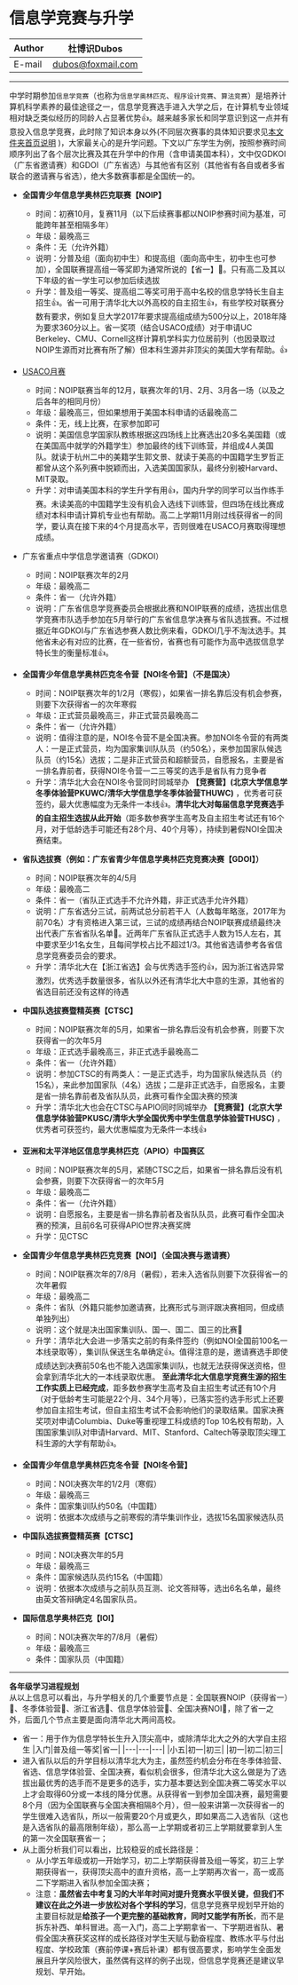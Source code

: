 信息学竞赛与升学
======

|Author|杜博识Dubos|
|---|---|
|E-mail|dubos@foxmail.com|

------
中学时期参加`信息学竞赛`（也称为`信息学奥林匹克`、`程序设计竞赛`、`算法竞赛`）是培养计算机科学素养的最佳途径之一，信息学竞赛选手进入大学之后，在计算机专业领域相对缺乏类似经历的同龄人占显著优势:thumbsup:。越来越多家长和同学意识到这一点并有意投入信息学竞赛，此时除了知识本身以外(不同层次赛事的具体知识要求见[本文件夹首页说明](/README.md) )，大家最关心的是升学问题。下文以广东学生为例，按照参赛时间顺序列出了各个层次比赛及其在升学中的作用（含申请美国本科），文中仅GDKOI（广东省邀请赛）和GDOI（广东省选）与其他省有区别（其他省有各自或者多省联合的邀请赛与省选），绝大多数赛事都是全国统一的。  
  
  
* **全国青少年信息学奥林匹克联赛【NOIP】**  

	* 时间：初赛10月，复赛11月（以下后续赛事都以NOIP参赛时间为基准，可能跨年甚至相隔多年）  
	* 年级：最晚高三  
	* 条件：无（允许外籍）  
	* 说明：分普及组（面向初中生）和提高组（面向高中生，初中生也可参加），全国联赛提高组一等奖即为通常所说的【省一】:triangular_flag_on_post:。只有高二及其以下年级的省一学生可以参加后续选拔  
	* 升学：普及组一等奖、提高组二等奖可用于高中名校的信息学特长生自主招生:thumbsup:。省一可用于清华北大以外高校的自主招生:thumbsup:，有些学校对联赛分数有要求，例如复旦大学2017年要求提高组成绩为500分以上，2018年降为要求360分以上。省一奖项（结合USACO成绩）对于申请UC Berkeley、CMU、Cornell这样计算机学科实力位居前列（也因录取过NOIP生源而对比赛有所了解）但本科生源并非顶尖的美国大学有帮助。:thumbsup:

* [USACO月赛](http://www.usaco.org)  
	* 时间：NOIP联赛当年的12月，联赛次年的1月、2月、3月各一场（以及之后各年的相同月份）  
	* 年级：最晚高三，但如果想用于美国本科申请的话最晚高二  
	* 条件：无，线上比赛，在家参加即可  
	* 说明：美国信息学国家队教练根据这四场线上比赛选出20多名美国籍（或在美国高中就学的外籍学生）参加最终的线下训练营，并组成4人美国队。就读于杭州二中的美籍学生郭文景、就读于美高的中国籍学生罗哲正都曾从这个系列赛中脱颖而出，入选美国国家队，最终分别被Harvard、MIT录取。
	* 升学：对申请美国本科的学生升学有用:thumbsup:，国内升学的同学可以当作练手赛。未读美高的中国籍学生没有机会入选线下训练营，但四场在线比赛成绩对本科申请计算机专业也有帮助。高二上学期11月刚过线获得省一的同学，要认真在接下来的4个月提高水平，否则很难在USACO月赛取得理想成绩。
	
* 广东省重点中学信息学邀请赛（GDKOI）  

	* 时间：NOIP联赛次年的2月  
	* 年级：最晚高二  
	* 条件：省一（允许外籍）  
	* 说明：广东省信息学竞赛委员会根据此赛和NOIP联赛的成绩，选拔出信息学竞赛市队选手参加在5月举行的广东省信息学决赛与省队选拔赛。不过根据近年GDKOI与广东省选参赛人数比例来看，GDKOI几乎不淘汰选手。其他省未必有对应的比赛，在一些省份，省赛也有可能作为高中选拔信息学特长生的衡量标准:thumbsup:。  

* **全国青少年信息学奥林匹克冬令营【NOI冬令营】（不是国决）**  

	* 时间：NOIP联赛次年的1/2月（寒假），如果省一排名靠后没有机会参赛，则要下次获得省一的次年寒假  
	* 年级：正式营员最晚高三，非正式营员最晚高二  
	* 条件：省一（允许外籍）  
	* 说明：值得注意的是，NOI冬令营不是全国决赛。参加NOI冬令营的有两类人：一是正式营员，均为国家集训队队员（约50名），来参加国家队候选队员（约15名）选拔；二是非正式营员和超额营员，自愿报名，主要是省一排名靠前者，获得NOI冬令营一二三等奖的选手是省队有力竞争者 
	* 升学：清华北大会在NOI冬令营同时同城举办 **【竞赛营】(北京大学信息学冬季体验营PKUWC/清华大学信息学冬季体验营THUWC)** ，优秀者可获签约，最大优惠幅度为无条件一本线:thumbsup:。**清华北大对每届信息学竞赛选手的自主招生选拔从此开始**（距多数参赛学生高考及自主招生考试还有16个月，对于低龄选手可能还有28个月、40个月等），持续到暑假NOI全国决赛结束。  

* **省队选拔赛（例如：广东省青少年信息学奥林匹克竞赛决赛【GDOI】）**

	* 时间：NOIP联赛次年的4/5月  
	* 年级：最晚高二  
	* 条件：省一（省队正式选手不允许外籍，非正式选手允许外籍）  
	* 说明：广东省选分三试，前两试总分前若干人（人数每年略涨，2017年为前70名）才有资格进入第三试，三试的成绩再结合NOIP联赛成绩最终决出代表广东省省队名单:triangular_flag_on_post:。近两年广东省队正式选手人数为15人左右，其中要求至少1名女生，且每间学校占比不超过1/3。其他省选请参考各省信息学竞赛委员会的要求。  
	* 升学：清华北大在【浙江省选】会与优秀选手签约:thumbsup:，因为浙江省选异常激烈，优秀选手数量很多，省队以外还有清华北大中意的生源，其他省的省选目前还没有这样的待遇  

* **中国队选拔赛暨精英赛【CTSC】**  

	* 时间：NOIP联赛次年的5月，如果省一排名靠后没有机会参赛，则要下次获得省一的次年5月  
	* 年级：正式选手最晚高三，非正式选手最晚高二  
	* 条件：省一（允许外籍）  
	* 说明：参加CTSC的有两类人：一是正式选手，均为国家队候选队员（约15名），来此参加国家队（4名）选拔；二是非正式选手，自愿报名，主要是省一排名靠前者及省队队员，此赛可看作全国决赛的预演
	* 升学：清华北大也会在CTSC与APIO同时同城举办 **【竞赛营】(北京大学信息学体验营PKUSC/清华大学全国优秀中学生信息学体验营THUSC)** ，优秀者可获签约，最大优惠幅度为无条件一本线:thumbsup:  

* **亚洲和太平洋地区信息学奥林匹克（APIO）中国赛区**  

	* 时间：NOIP联赛次年的5月，紧随CTSC之后，如果省一排名靠后没有机会参赛，则要下次获得省一的次年5月
	* 年级：最晚高二
	* 条件：省一（允许外籍）
	* 说明：自愿报名，主要是省一排名靠前者及省队队员，此赛可看作全国决赛的预演，且前6名可获得APIO世界决赛奖牌  
	* 升学：见CTSC

* **全国青少年信息学奥林匹克竞赛【NOI】（全国决赛与邀请赛）**  

	* 时间：NOIP联赛次年的7/8月（暑假），若未入选省队则要下次获得省一的次年暑假
	* 年级：最晚高二
	* 条件：省队（外籍只能参加邀请赛，比赛形式与测评跟决赛相同，但成绩单独列出）
	* 说明：这个就是决出国家集训队、国一、国二、国三的比赛:triangular_flag_on_post:
	* 升学：清华北大会进一步落实之前的有条件签约（例如NOI全国前100名一本线录取等），集训队保送生名单确定:thumbsup:。值得注意的是，邀请赛选手即使成绩达到决赛前50名也不能入选国家集训队，也就无法获得保送资格，但会拿到清华北大的一本线录取优惠。 **至此清华北大信息学竞赛生源的招生工作实质上已经完成**，距多数参赛学生高考及自主招生考试还有10个月（对于低龄考生可能是22个月、34个月等），已落实签约选手形式上还要参加自主招生考试，但自主招生考试不会影响他们的录取结果。国家决赛奖项对申请Columbia、Duke等重视理工科成绩的Top 10名校有帮助，入围国家集训队对申请Harvard、MIT、Stanford、Caltech等录取顶尖理工科生源的大学有帮助:thumbsup:。

* **全国青少年信息学奥林匹克冬令营【NOI冬令营】**  

	* 时间：NOI决赛次年的1/2月（寒假）
	* 年级：最晚高三
	* 条件：国家集训队约50名（中国籍）  
	* 说明：依据本次成绩与之前寒假的清华集训作业，选拔15名国家候选队员  

* **中国队选拔赛暨精英赛【CTSC】**

	* 时间：NOI决赛次年的5月
	* 年级：最晚高三
	* 条件：国家候选队员约15名（中国籍）
	* 说明：依据本次成绩与之前队员互测、论文答辩等，选出6名名单，最终由英文答辩确定4名国家队员。

* **国际信息学奥林匹克【IOI】**

	* 时间：NOI决赛次年的7/8月（暑假）
	* 年级：最晚高三
	* 条件：国家队员（中国籍）  

------
  
**各年级学习进程规划**  
从以上信息可以看出，与升学相关的几个重要节点是：全国联赛NOIP（获得省一）:triangular_flag_on_post:、冬季体验营:triangular_flag_on_post:、浙江省选:triangular_flag_on_post:、信息学体验营:triangular_flag_on_post:、全国决赛NOI:triangular_flag_on_post:，除了省一之外，后面几个节点主要是面向清华北大两间高校。  
* 省一：用于作为信息学特长生升入顶尖高中，或除清华北大之外的大学自主招生
|入门|普及组一等奖|省一|
|---|---|---|
|小五|初一|初三|
|初一|初二|初三|
* 进入省队以后的升学目标以清华北大为主，虽然签约机会分布在冬季体验营、省选、信息学体验营、全国决赛，看似机会很多，但清华北大这么做是为了选拔出最优秀的选手而不是更多的选手，实力基本要达到全国决赛二等奖水平以上才会取得60分或一本线的降分优惠。从获得省一到参加全国决赛，最短需要8个月（因为全国联赛与全国决赛相隔8个月），但一般来讲第一次获得省一的学生很难入选省队，所以一般需要20个月或更久，即如果高二入选省队（这也是入选省队的最高限制年级），那么高一上学期或者初三上学期就要拿到人生的第一次全国联赛省一；
* 从上面分析我们可以看出，比较稳妥的成长路径是：
	* 从小学五年级或初一开始学习，初二上学期获得普及组一等奖，初三上学期获得省一，获得顶尖高中的直升资格，高一上学期再次省一，高一或高二下学期进入省队参加全国决赛；
	* 注意：**虽然省去中考复习的大半年时间对提升竞赛水平很关键，但我们不建议在此之外进一步放松对各个学科的学习**，信息学竞赛早规划早开始的主要目标就是**给孩子一个更完整的基础教育，同时又能学有所长**，而不是拆东补西、单科冒进。高一入门，高二上学期拿省一、下学期进省队、暑假全国决赛获奖这样的成长路径对学生天赋与勤奋程度、教练水平与付出程度、学校政策（赛前停课+赛后补课）都有很高要求，影响学生全面发展且升学风险很大，虽然偶有这样的例子出现，但信息学竞赛还是建议早规划、早开始。
